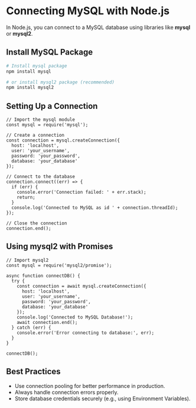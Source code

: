 # Connecting MySQL with Node.js

In Node.js, you can connect to a MySQL database using libraries like **mysql** or **mysql2**.

## Install MySQL Package

```bash
# Install mysql package
npm install mysql

# or install mysql2 package (recommended)
npm install mysql2
```

## Setting Up a Connection
```
// Import the mysql module
const mysql = require('mysql');

// Create a connection
const connection = mysql.createConnection({
  host: 'localhost',
  user: 'your_username',
  password: 'your_password',
  database: 'your_database'
});

// Connect to the database
connection.connect((err) => {
  if (err) {
    console.error('Connection failed: ' + err.stack);
    return;
  }
  console.log('Connected to MySQL as id ' + connection.threadId);
});

// Close the connection
connection.end();
```

## Using mysql2 with Promises
```
// Import mysql2
const mysql = require('mysql2/promise');

async function connectDB() {
  try {
    const connection = await mysql.createConnection({
      host: 'localhost',
      user: 'your_username',
      password: 'your_password',
      database: 'your_database'
    });
    console.log('Connected to MySQL Database!');
    await connection.end();
  } catch (err) {
    console.error('Error connecting to database:', err);
  }
}

connectDB();
```

## Best Practices
- Use connection pooling for better performance in production.
- Always handle connection errors properly.
- Store database credentials securely (e.g., using Environment Variables).
